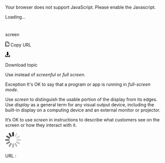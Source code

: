 Your browser does not support JavaScript. Please enable the Javascript.

Loading...

# 

screen

![Copy URL](screen_files/Copy.png)
Copy URL

![Download](screen_files/Download.png)

Download topic

Use instead of *screenful* or *full screen*. 

Exception It's OK to say that a program or app is running in *full-screen mode*.

Use *screen* to distinguish the usable portion of the display from its edges. Use *display*
as a general term for any visual output device, including the built-in
display on a computing device and an external monitor or projector.

It’s OK to use *screen* in instructions to describe what customers see on the screen or how they interact with it. 

![In progress](screen_files/activity-large.gif)

URL :

